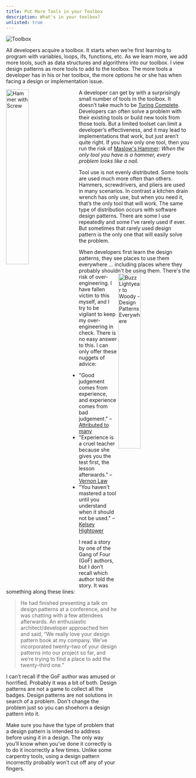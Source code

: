 ```yaml
---
title: Put More Tools in your Toolbox
description: What's in your toolbox?
unlisted: true
---
```


![Toolbox](https://s3.us-east-2.amazonaws.com/s3.zerustproducts.com/wp-content/uploads/2022/07/27155548/tool-box-rust-prevention.jpg)

All developers acquire a toolbox. It starts when we’re first learning to program with variables, loops, ifs, functions, etc. As we learn more, we add more tools, such as data structures and algorithms into our toolbox. I view design patterns as more tools to add to the toolbox. The more tools a developer has in his or her toolbox, the more options he or she has when facing a design or implementation issue.

<img src="https://uploads-ssl.webflow.com/5f4cb16e6037ca7488d2f7d1/60b04328952294001e6711b7_hammer-o-450x351.jpg" alt="Hammer with Screw" width = "35%" align="left" style="padding-right: 20px;">

A developer can get by with a surprisingly small number of tools in the toolbox. It doesn’t take much to be [Turing Complete](https://en.wikipedia.org/wiki/Turing_completeness).
Developers can often solve a problem with their existing tools or build new tools from those tools.
But a limited toolset can limit a developer’s effectiveness, and it may lead to implementations that work, but just aren’t quite right.
If you have only one tool, then you run the risk of [Maslow's Hammer](https://en.wikipedia.org/wiki/Law_of_the_instrument): _When the only tool you have is a hammer, every problem looks like a nail._

Tool use is not evenly distributed. Some tools are used much more often than others. Hammers, screwdrivers, and pliers are used in many scenarios. In contrast a kitchen drain wrench has only use, but when you need it, that’s the only tool that will work. The same type of distribution occurs with software design patterns. There are some I use repeatedly and some I’ve rarely used if ever. But sometimes that rarely used design pattern is the only one that will easily solve the problem.

When developers first learn the design patterns, they see places to use them everywhere ... including places where they probably shouldn't be using them.
<img src="https://i.imgflip.com/7x8ggo.jpg" alt="Buzz Lightyear to Woody - Design Patterns Everywhere" width = "35%" align="right" style="padding-right: 20px;">
There's the risk of over-engineering. I have fallen victim to this myself, and I try to be vigilant to keep my over-engineering in check.
There is no easy answer to this. I can only offer these nuggets of advice:
* "Good judgement comes from experience, and experience comes from bad judgement." – [Attributed to many](https://quoteinvestigator.com/2017/02/23/judgment/)
* "Experience is a cruel teacher because she gives you the test first, the lesson afterwards." – [Vernon Law](https://www.brainyquote.com/quotes/vernon_law_115255)
* "You haven't mastered a tool until you understand when it should not be used." –  [Kelsey Hightower](https://twitter.com/kelseyhightower/status/963428093292457984)

I read a story by one of the Gang of Four (GoF) authors, but I don’t recall which author told the story. It was something along these lines:

>He had finished presenting a talk on design patterns at a conference, and he was chatting with a few attendees afterwards. An enthusiastic architect/developer approached him and said, “We really love your design pattern book at my company. We’ve incorporated twenty-two of your design patterns into our project so far, and we’re trying to find a place to add the twenty-third one.” 

I can’t recall if the GoF author was amused or horrified. Probably it was a bit of both. Design patterns are not a game to collect all the badges. Design patterns are not solutions in search of a problem. Don't change the problem just so you can shoehorn a design pattern into it.

Make sure you have the type of problem that a design pattern is intended to address before using it in a design. The only way you’ll know when you’ve done it correctly is to do it incorrectly a few times. Unlike some carpentry tools, using a design pattern incorrectly probably won’t cut off any of your fingers.
